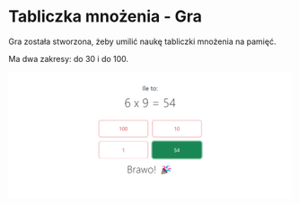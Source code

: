 # Tabliczka mnożenia - Gra

Gra została stworzona, żeby umilić naukę tabliczki mnożenia na pamięć.

Ma dwa zakresy: do 30 i do 100.

![Gra](assets/screen.png)